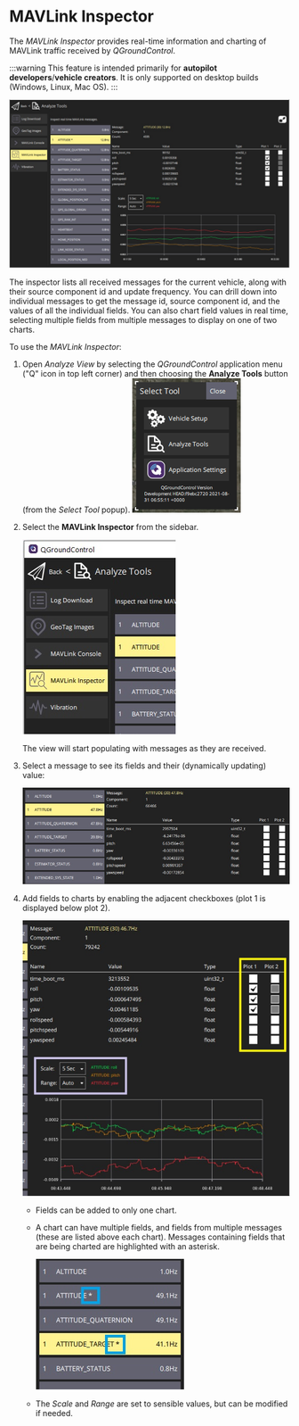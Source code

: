 # MAVLink Inspector

The _MAVLink Inspector_ provides real-time information and charting of MAVLink traffic received by _QGroundControl_.

:::warning
This feature is intended primarily for **autopilot developers**/**vehicle creators**.
It is only supported on desktop builds (Windows, Linux, Mac OS).
:::

![MAVLink inspector](../../../assets/analyze/mavlink_inspector/mavlink_inspector.jpg)

The inspector lists all received messages for the current vehicle, along with their source component id and update frequency.
You can drill down into individual messages to get the message id, source component id, and the values of all the individual fields.
You can also chart field values in real time, selecting multiple fields from multiple messages to display on one of two charts.

To use the _MAVLink Inspector_:

1. Open _Analyze View_ by selecting the _QGroundControl_ application menu ("Q" icon in top left corner) and then choosing the **Analyze Tools** button (from the _Select Tool_ popup).
   ![Analyze ](../../../assets/analyze/menu_analyze_tool.png)

2. Select the **MAVLink Inspector** from the sidebar.

   ![MAVLink inspector menu](../../../assets/analyze/mavlink_inspector/mavlink_inspector_menu.jpg)

   The view will start populating with messages as they are received.

3. Select a message to see its fields and their (dynamically updating) value:

   ![MAVLink inspector: message detail](../../../assets/analyze/mavlink_inspector/mavlink_inspector_message_details.jpg)

4. Add fields to charts by enabling the adjacent checkboxes (plot 1 is displayed below plot 2).

   ![MAVLink inspector: chart fields detail](../../../assets/analyze/mavlink_inspector/mavlink_inspector_plot1.jpg)

   - Fields can be added to only one chart.

   - A chart can have multiple fields, and fields from multiple messages (these are listed above each chart).
     Messages containing fields that are being charted are highlighted with an asterisk.

     ![MAVLink inspector: chart fields detail](../../../assets/analyze/mavlink_inspector/mavlink_inspector_charted_messages.jpg)

   - The _Scale_ and _Range_ are set to sensible values, but can be modified if needed.
